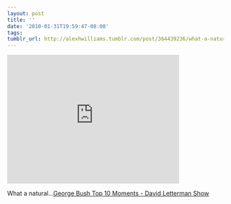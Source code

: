 ```yaml
---
layout: post
title: ''
date: '2010-01-31T19:59:47-08:00'
tags: 
tumblr_url: http://alexhwilliams.tumblr.com/post/364439236/what-a-natural-george-bush-top-10-moments-david
---
```

<iframe width="400" height="300" src="http://www.youtube.com/embed/9w73dVVPRk0?wmode=transparent&autohide=1&egm=0&hd=1&iv_load_policy=3&modestbranding=1&rel=0&showinfo=0&showsearch=0" frameborder="0" allowfullscreen></iframe><br/><p>What a natural&#8230;<a href="http://www.youtube.com/watch?v=9w73dVVPRk0">George Bush Top 10 Moments - David Letterman Show</a></p>
